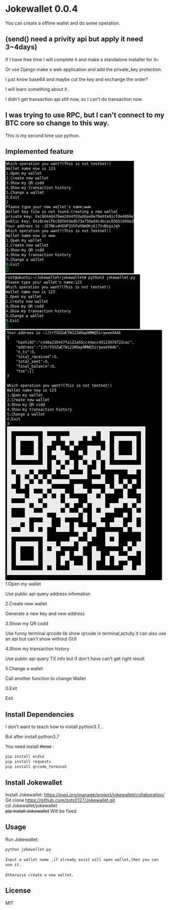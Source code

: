 
# Jokewallet 0.0.4
You can create a offline wallet and do some operation.

## (send() need a privity api but apply it need 3~4days)

If I have free time I will complete it and make a standalone installer for it~

Or use Django make a web application and add the private_key protection.

I just know base64 and maybe cut the key and exchange the order?

I will learn something about it .

I didn't get transaction api still now, so I can't do transaction now.

## I was trying to use RPC, but I can't connect to my BTC core so change to this way.

This is my second time use python.

## Implemented feature
![Image text](https://github.com/zots0127/Jokewallet/raw/master/img/create.png)\
![Image text](https://github.com/zots0127/Jokewallet/raw/master/img/menu.png)\
![Image text](https://github.com/zots0127/Jokewallet/raw/master/img/feature.png)\
1.Open my wallet       

Use public api query address infomation

2.Create new wallet    

Generate a new key and new address

3.Show my QR codd     

Use funny terminal qrcode lib show qrcode in terminal,actully it can also  use an api but can't show without GUI



4.Show my transaction history   

Use public api query TX info but if don't have can't get right result

5.Change a wallet

Call another function to change Wallet

0.Exit

Exit


## Install Dependencies
I don't want to teach how to install python3.7...

But after install python3.7

You need install ~~these~~ :



    pip install ecdsa
    pip install requests
    pip install qrcode_terminal


## Install Jokewallet
Install Jokewallet:
    https://pypi.org/manage/project/jokewallet/collaboration/
    Git clone https://github.com/zots0127/Jokewallet.git \
    cd Jokewallet/jokewallet \
    ~~pip install Jokewallet~~  Will be fixed

## Usage
Run Jokewallet:

    python jokewallet.py    

    Input a wallet name ,if already exist will open wallet,then you can use it.

    Otherwise create a new wallet.

## License

MIT
